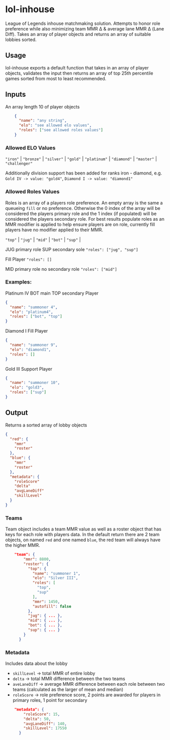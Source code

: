 # lol-inhouse

League of Legends inhouse matchmaking solution. Attempts to honor role preference while also minimizing team MMR Δ & average lane MMR Δ (Lane Diff). Takes an array of player objects and returns an array of suitable lobbies sorted. 

## Usage

lol-inhouse exports a default function that takes in an array of player objects, validates the input then returns an array of top 25th percentile games sorted from most to least recommended.

## Inputs

An array length 10 of player objects
```json
    {
      "name": "any string",
      "elo": "see allowed elo values",
      "roles": ["see allowed roles values"]
    }
```

### Allowed ELO Values

`"iron"` | `"bronze"` | `"silver"` | `"gold"` | `"platinum"` | `"diamond"` | `"master"` | `"challenger"`

Additionally division support has been added for ranks iron - diamond, e.g. `Gold IV -> value: "gold4"`, `Diamond I -> value: "diamond1"`

### Allowed Roles Values

Roles is an array of a players role preference. An empty array is the same a queueing `fill` or no preference. Otherwise the 0 index of the array will be considered the players primary role and the 1 index (if populated) will be considered the players secondary role. For best results populate roles as an MMR modifier is applied to help ensure players are on role, currently fill players have no modifier applied to their MMR.

`"top"` | `"jug"` | `"mid"` | `"bot"` | `"sup"` | 

JUG primary role SUP secondary sole 
`"roles": ["jug", "sup"]`

Fill Player 
`"roles": []`

MID primary role no secondary role
`"roles": ["mid"]`

### Examples:

Platinum IV BOT main TOP secondary Player
```json
{
  "name": "summoner 4",
  "elo": "platinum4",
  "roles": ["bot", "top"]
}
```
Diamond I Fill Player
```json
{
  "name": "summoner 9",
  "elo": "diamond1",
  "roles": []
}
```
Gold III Support Player
```json
{
  "name": "summoner 10",
  "elo": "gold3",
  "roles": ["sup"]
}
```

## Output

Returns a sorted array of lobby objects

```json
{
  "red": {
    "mmr"
    "roster"
  },
  "blue": {
    "mmr"
    "roster"
  },
  "metadata": {
    "roleScore"
    "delta"
    "avgLaneDiff"
    "skillLevel"
  }
}
```

### Teams

Team object includes a team MMR value as well as a roster object that has keys for each role with players data. In the default return there are 2 team objects, on named `red` and one named `blue`, the red team will always have the higher MMR.

```json
    "team": {
        "mmr": 8800,
        "roster": {
          "top": {
            "name": "summoner 1",
            "elo": "Silver III",
            "roles": [
              "top",
              "sup"
            ],
            "mmr": 1450,
            "autofill": false
          },
          "jug": { ... },
          "mid": { ... },
          "bot": { ... },
          "sup": { ... }
        }
      }
```

### Metadata

Includes data about the lobby

* `skillLevel` -> total MMR of entire lobby
* `delta` -> total MMR difference between the two teams
* `aveLaneDiff` -> average MMR difference between each role between two teams (calculated as the larger of mean and median)
* `roleScore` -> role preference score, 2 points are awarded for players in primary roles, 1 point for secondary

```json
    "metadata": {
        "roleScore": 15,
        "delta": 50,
        "avgLaneDiff": 140,
        "skillLevel": 17550
      }
```